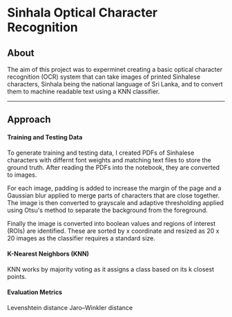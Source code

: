 # Sinhala Optical Character Recognition

## About
The aim of this project was to experminet creating a basic optical character recognition (OCR) system that can take images of printed Sinhalese characters, Sinhala being the national language of Sri Lanka, and to convert them to machine readable text using a KNN classifier.

---

## Approach
#### Training and Testing Data
To generate training and testing data, I created PDFs of Sinhalese characters with differnt font weights and matching text files to store the ground truth. After reading the PDFs into the notebook, they are converted to images.

For each image, padding is added to increase the margin of the page and a Gaussian blur applied to merge parts of characters that are close together. The image is then converted to grayscale and adaptive thresholding applied using Otsu's method to separate the background from the foreground.

Finally the image is converted into boolean values and regions of interest (ROIs) are identified. These are sorted by x coordinate and resized as 20 x 20 images as the classifier requires a standard size.

#### K-Nearest Neighbors (KNN)
KNN works by majority voting as it assigns a class based on its k closest points.

#### Evaluation Metrics
Levenshtein distance
Jaro–Winkler distance
